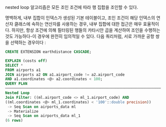 nested loop 알고리즘은 모든 조인 조건에 따라 행 집합을 조인할 수 있다.

명백하게, 내부 집합이 인덱스가 생성된 기본 테이블이고, 조인 조건이 해당 인덱스의 연산자 클래스에 속하는 연산자를 사용하는 경우, 내부 집합에 대한 접근은 매우 효율적이다.
하지만, 항상 조건에 의해 필터링된 행들의 카타시안 곱을 계산하여 조인을 수행하는 것도 가능하다-이 경우에 완전히 임의적일 수 있다.
다음 쿼리처럼, 서로 가까운 공항 쌍을 선택하는 경우이다 :

```sql
CREATE EXTENSION earthdistance CASCADE;

EXPLAIN (costs off) 
SELECT *
FROM airports a1
JOIN airports a2 ON a1.airport_code != a2.airport_code
AND a1.coordinates <@> a2.coordinates < 100;
QUERY PLAN
────────────────────────────────────────────────────────────────────────────
Nested Loop
Join Filter: ((ml.airport_code <> ml_1.airport_code) AND
((ml.coordinates <@> ml_1.coordinates) < '100'::double precision))
 -> Seq Scan on airports_data ml
 -> Materialize
 -> Seq Scan on airports_data ml_1
(6 rows)

```